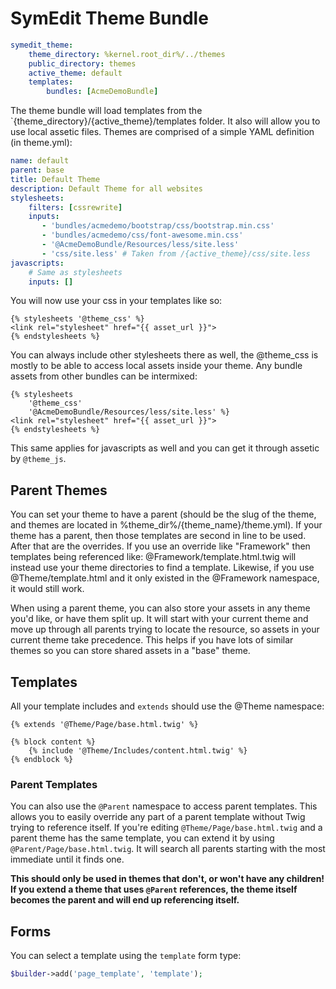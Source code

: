 # SymEdit Theme Bundle

```yaml
symedit_theme:
    theme_directory: %kernel.root_dir%/../themes
    public_directory: themes
    active_theme: default
    templates:
        bundles: [AcmeDemoBundle]
```

The theme bundle will load templates from the `{theme_directory}/{active_theme}/templates
folder. It also will allow you to use local assetic files. Themes are comprised
of a simple YAML definition (in theme.yml):

```yaml
name: default
parent: base
title: Default Theme
description: Default Theme for all websites
stylesheets:
    filters: [cssrewrite]
    inputs:
       - 'bundles/acmedemo/bootstrap/css/bootstrap.min.css'
       - 'bundles/acmedemo/css/font-awesome.min.css'
       - '@AcmeDemoBundle/Resources/less/site.less'
       - 'css/site.less' # Taken from /{active_theme}/css/site.less
javascripts:
    # Same as stylesheets
    inputs: []
```

You will now use your css in your templates like so:

```jinja
{% stylesheets '@theme_css' %}
<link rel="stylesheet" href="{{ asset_url }}">
{% endstylesheets %}
```

You can always include other stylesheets there as well, the @theme_css is mostly
to be able to access local assets inside your theme. Any bundle assets from
other bundles can be intermixed:

```jinja
{% stylesheets
    '@theme_css'
    '@AcmeDemoBundle/Resources/less/site.less' %}
<link rel="stylesheet" href="{{ asset_url }}">
{% endstylesheets %}
```

This same applies for javascripts as well and you can get it through assetic
by `@theme_js`.

## Parent Themes

You can set your theme to have a parent (should be the slug of the theme, and
themes are located in %theme_dir%/{theme_name}/theme.yml). If your theme has a
parent, then those templates are second in line to be used. After that are the
overrides. If you use an override like "Framework" then templates being
referenced like: @Framework/template.html.twig will instead use your theme
directories to find a template. Likewise, if you use @Theme/template.html and
it only existed in the @Framework namespace, it would still work.

When using a parent theme, you can also store your assets in any theme you'd
like, or have them split up. It will start with your current theme and move
up through all parents trying to locate the resource, so assets in your current
theme take precedence. This helps if you have lots of similar themes so you can
store shared assets in a "base" theme.

## Templates

All your template includes and `extends` should use the @Theme namespace:

```jinja
{% extends '@Theme/Page/base.html.twig' %}

{% block content %}
    {% include '@Theme/Includes/content.html.twig' %}
{% endblock %}
```

### Parent Templates

You can also use the `@Parent` namespace to access parent templates. This allows
you to easily override any part of a parent template without Twig trying to
reference itself. If you're editing `@Theme/Page/base.html.twig` and a parent
theme has the same template, you can extend it by using
`@Parent/Page/base.html.twig`. It will search all parents starting with the most
immediate until it finds one.

**This should only be used in themes that don't, or won't have any children! If
you extend a theme that uses `@Parent` references, the theme itself becomes the
parent and will end up referencing itself.**

## Forms

You can select a template using the `template` form type:

```php
$builder->add('page_template', 'template');
```